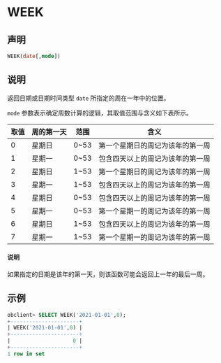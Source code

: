 # WEEK

## 声明

```sql
WEEK(date[,mode])
```

## 说明

返回日期或日期时间类型 `date` 所指定的周在一年中的位置。

`mode` 参数表示确定周数计算的逻辑，其取值范围与含义如下表所示。

| 取值 | 周的第一天 |  范围   |        含义        |
|----|-------|-------|------------------|
| 0  | 星期日   | 0\~53 | 第一个星期日的周记为该年的第一周 |
| 1  | 星期一   | 0\~53 | 包含四天以上的周记为该年的第一周 |
| 2  | 星期日   | 1\~53 | 第一个星期日的周记为该年的第一周 |
| 3  | 星期一   | 1\~53 | 包含四天以上的周记为该年的第一周 |
| 4  | 星期日   | 0\~53 | 包含四天以上的周记为该年的第一周 |
| 5  | 星期一   | 0\~53 | 第一个星期一的周记为该年的第一周 |
| 6  | 星期日   | 1\~53 | 包含四天以上的周记为该年的第一周 |
| 7  | 星期一   | 1\~53 | 第一个星期一的周记为该年的第一周 |

  <main id="notice" type='explain'>
    <h4>说明</h4>
    <p>如果指定的日期是该年的第一天，则该函数可能会返回上一年的最后一周。</p>
  </main>

## 示例

```sql
obclient> SELECT WEEK('2021-01-01',0);
+----------------------+
| WEEK('2021-01-01',0) |
+----------------------+
|                    0 |
+----------------------+
1 row in set 
```
